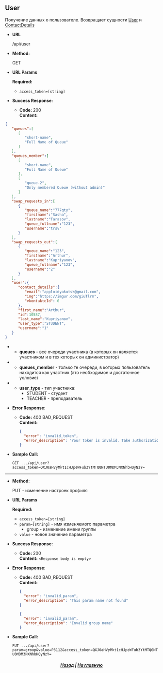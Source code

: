 ﻿**User**
----
  Получение данных о пользователе. Возвращает сущности [User](https://github.com/AppLoidx/helios-rest-api/blob/master/src/main/java/com/apploidxxx/entity/User.java) и 
  [ContactDetails](https://github.com/AppLoidx/helios-rest-api/blob/master/src/main/java/com/apploidxxx/entity/ContactDetails.java)


* **URL**

  /api/user

* **Method:**
  
  GET
  
*  **URL Params**

   **Required:**
 
   * `access_token=[string]`


* **Success Response:**

  * **Code:** 200 <br />
    **Content:** 
```json
{
   "queues":[
      [
         "short-name",
         "Full Name of Queue"
      ]
   ],
   "queues_member":[
      [
         "short-name",
         "Full Name of Queue"
      ],
      [
         "queue-2",
         "Only membered Queue (without admin)"
      ] 
   ],
   "swap_requests_in":[
      {
         "queue_name":"777qty",
         "firstname":"Sasha",
         "lastname":"Tarasov",
         "queue_fullname":"123",
         "username":"trsv"
      }
   ],
   "swap_requests_out":[
      {
         "queue_name":"123",
         "firstname":"Arthur",
         "lastname":"Kupriyanov",
         "queue_fullname":"123",
         "username":"2"
      }
   ],
   "user":{
      "contact_details":{
         "email":"apploidyakutsk@gmail.com",
         "img":"https://imgur.com/giuTlrm",
         "vkontakteId": 0
      },
      "first_name":"Arthur",
      "id":10587,
      "last_name":"Kupriyanov",
      "user_type":"STUDENT",
      "username":"1"
   }
}
```
* * **queues** - все очереди участника (в которых он является участником и в тех которых он администратор)
*	* **queues_member** - только те очереди, в которых пользователь находится как участник (это необходимое и достаточное условие)
*	* **user_type** - тип участника:
		 * STUDENT  - студент
		 * TEACHER - преподаватель
* **Error Response:**

  * **Code:** 400 BAD_REQUEST <br />
    **Content:** 
    ```json
    {
      "error": "invalid_token",
      "error_description": "Your token is invalid. Take authorization and refresh tokens"
    }
    ```
    
    
* **Sample Call:**

  `GET .../api/user?access_token=QXJ0aHVyMkt1cHJpeWFub3YtMTQ0NTU0MDM3NXNhbHQyNzY=`

<hr>

* **Method:**
  
  PUT - изменение настроек профиля
  
*  **URL Params**

   **Required:**
 
   * `access_token=[string]`
   * `param=[string]` - имя изменяемого параметра
	   * group - изменение имени группы
   * `value` - новое значение параметра


* **Success Response:**

  * **Code:** 200 <br />
    **Content:** `<Response body is empty>`
    
* **Error Response:**

  * **Code:** 400 BAD_REQUEST <br />
    **Content:** 
    ```json
    {
      "error": "invalid_param",
      "error_description": "This param name not found"
    }
    ```
    ```json
    {
      "error": "invalid_param",
      "error_description": "Invalid group name"
    }
    ```

* **Sample Call:**

  `PUT .../api/user?param=group&value=P3112&access_token=QXJ0aHVyMkt1cHJpeWFub3YtMTQ0NTU0MDM3NXNhbHQyNzY=`
  

<h5 align=center><a href="/helios-doc/wiki/api">Назад</a> | <a href="helios-doc/wiki">На главную</a></h5>
